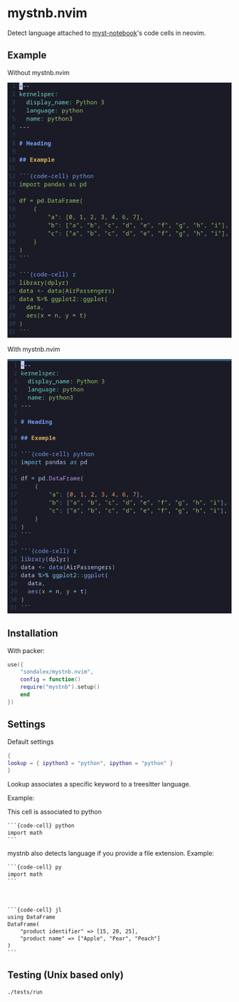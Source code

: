 # mystnb.nvim

Detect language attached to [myst-notebook](https://jupyterbook.org/en/stable/file-types/myst-notebooks.html)'s code cells in neovim.

## Example

Without mystnb.nvim

![](images/without.png)

With mystnb.nvim

![](images/with.png)

## Installation

With packer:

```lua
use({
    "sondalex/mystnb.nvim",
    config = function()
    require("mystnb").setup()
    end
})
```

## Settings

Default settings

```lua
{
lookup = { ipython3 = "python", ipython = "python" }
}
```

Lookup associates a specific keyword to a treesitter language.

Example:

This cell is associated to python



    ```{code-cell} python 
    import math
    ```



mystnb also detects language if you provide a file extension.
Example: 


    ```{code-cell} py
    import math
    ```



    ```{code-cell} jl
    using DataFrame
    DataFrame(
        "product identifier" => [15, 20, 25],
        "product name" => ["Apple", "Pear", "Peach"]
    )
    ```

## Testing (Unix based only)

```bash
./tests/run
```


